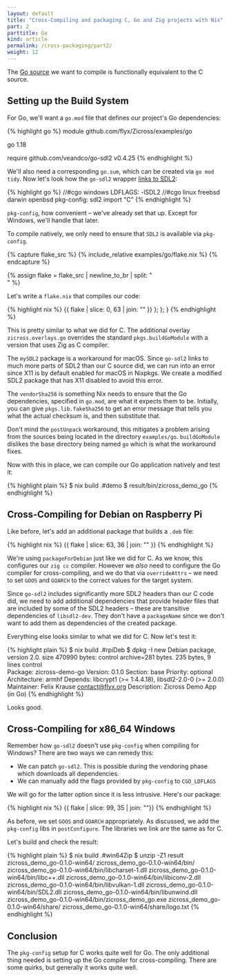 ```yaml
---
layout: default
title: "Cross-Compiling and packaging C, Go and Zig projects with Nix"
part: 2
parttitle: Go
kind: article
permalink: /cross-packaging/part2/
weight: 12
---
```


The [Go source][1] we want to compile is functionally equivalent to the C source.

## Setting up the Build System

For Go, we'll want a `go.mod` file that defines our project's Go dependencies:

{% highlight go %}
module github.com/flyx/Zicross/examples/go

go 1.18

require github.com/veandco/go-sdl2 v0.4.25
{% endhighlight %}

We'll also need a corresponding `go.sum`, which can be created via `go mod tidy`.
Now let's look how the `go-sdl2` wrapper [links to SDL2][2]:

{% highlight go %}
//#cgo windows LDFLAGS: -lSDL2
//#cgo linux freebsd darwin openbsd pkg-config: sdl2
import "C"
{% endhighlight %}

`pkg-config`, how convenient – we've already set that up.
Except for Windows, we'll handle that later.

To compile natively, we only need to ensure that `SDL2` is available via `pkg-config`.

{% capture flake_src %}
{% include_relative examples/go/flake.nix %}
{% endcapture %}

{% assign flake = flake_src | newline_to_br | split: "<br />" %}

Let's write a `flake.nix` that compiles our code:

{% highlight nix %}
{{ flake | slice: 0, 63 | join: "" }}
    };
  };
}
{% endhighlight %}

This is pretty similar to what we did for C.
The additional overlay `zicross.overlays.go` overrides the standard `pkgs.buildGoModule` with a version that uses Zig as C compiler.

The `mySDL2` package is a workaround for macOS.
Since `go-sdl2` links to much more parts of SDL2 than our C source did, we can run into an error since X11 is by default enabled for macOS in Nixpkgs.
We create a modified SDL2 package that has X11 disabled to avoid this error.

The `vendorSha256` is something Nix needs to ensure that the Go dependencies, specified in `go.mod`, are what it expects them to be.
Initially, you can give `pkgs.lib.fakeSha256` to get an error message that tells you what the actual checksum is, and then substitute that.

Don't mind the `postUnpack` workaround, this mitigates a problem arising from the sources being located in the directory `examples/go`.
`buildGoModule` dislikes the base directory being named `go` which is what the workaround fixes.

Now with this in place, we can compile our Go application natively and test it:

{% highlight plain %}
$ nix build .#demo
$ result/bin/zicross_demo_go
{% endhighlight %}

## Cross-Compiling for Debian on Raspberry Pi

Like before, let's add an additional package that builds a `.deb` file:

{% highlight nix %}
{{ flake | slice: 63, 36 | join: "" }}
{% endhighlight %}

We're using `packageForDebian` just like we did for C.
As we know, this configures our `zig cc` compiler.
However we *also* need to configure the Go compiler for cross-compiling, and we do that via `overrideAttrs` – we need to set `GOOS` and `GOARCH` to the correct values for the target system.

Since `go-sdl2` includes significantly more SDL2 headers than our C code did, we need to add additional dependencies that provide header files that are included by some of the SDL2 headers – these are transitive dependencies of `libsdl2-dev`.
They don't have a `packageName` since we don't want to add them as dependencies of the created package.

Everything else looks similar to what we did for C.
Now let's test it:

{% highlight plain %}
$ nix build .#rpiDeb
$ dpkg -I
 new Debian package, version 2.0.
 size 470990 bytes: control archive=281 bytes.
     235 bytes,     9 lines      control              
 Package: zicross-demo-go
 Version: 0.1.0
 Section: base
 Priority: optional
 Architecture: armhf
 Depends: libcrypt1 (>= 1:4.4.18), libsdl2-2.0-0 (>= 2.0.0)
 Maintainer: Felix Krause <contact@flyx.org>
 Description: Zicross Demo App (in Go)
 {% endhighlight %}

Looks good.

## Cross-Compiling for x86_64 Windows

Remember how `go-sdl2` doesn't use `pkg-config` when compiling for Windows?
There are two ways we can remedy this:

 * We can patch `go-sdl2`.
   This is possible during the vendoring phase which downloads all dependencies.
 * We can manually add the flags provided by `pkg-config` to `CGO_LDFLAGS`

We will go for the latter option since it is less intrusive.
Here's our package:

{% highlight nix %}
{{ flake | slice: 99, 35 | join: ""}}
{% endhighlight %}

As before, we set `GOOS` and `GOARCH` appropriately.
As discussed, we add the `pkg-config` libs in `postConfigure`.
The libraries we link are the same as for C.

Let's build and check the result:

{% highlight plain %}
$ nix build .#win64Zip
$ unzip -Z1 result
zicross_demo_go-0.1.0-win64/
zicross_demo_go-0.1.0-win64/bin/
zicross_demo_go-0.1.0-win64/bin/libcharset-1.dll
zicross_demo_go-0.1.0-win64/bin/libc++.dll
zicross_demo_go-0.1.0-win64/bin/libiconv-2.dll
zicross_demo_go-0.1.0-win64/bin/libvulkan-1.dll
zicross_demo_go-0.1.0-win64/bin/SDL2.dll
zicross_demo_go-0.1.0-win64/bin/libunwind.dll
zicross_demo_go-0.1.0-win64/bin/zicross_demo_go.exe
zicross_demo_go-0.1.0-win64/share/
zicross_demo_go-0.1.0-win64/share/logo.txt
{% endhighlight %}

## Conclusion

The `pkg-config` setup for C works quite well for Go.
The only additional thing needed is setting up the Go compiler for cross-compiling.
There are some quirks, but generally it works quite well.

 [1]: https://github.com/flyx/Zicross/blob/master/examples/go
 [2]: https://github.com/veandco/go-sdl2/blob/v0.4.25/sdl/sdl_cgo.go#L6